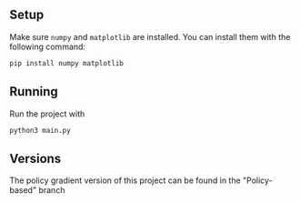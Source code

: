 ## Setup 

Make sure `numpy` and `matplotlib` are installed. You can install them with the following command:

```bash
pip install numpy matplotlib
```

## Running

Run the project with 
```bash
python3 main.py
```

## Versions

The policy gradient version of this project can be found in the "Policy-based" branch
